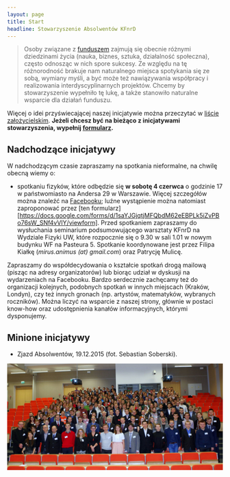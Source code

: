 ```yaml
---
layout: page
title: Start
headline: Stowarzyszenie Absolwentów KFnrD
---
```


>Osoby związane z [funduszem](http://fundusz.org) zajmują się obecnie różnymi dziedzinami życia (nauka, biznes, sztuka, działalność społeczna), często odnosząc w nich spore sukcesy.
>Ze względu na tę różnorodność brakuje nam naturalnego miejsca spotykania się ze sobą, wymiany myśli, a być może też nawiązywania współpracy i realizowania interdyscyplinarnych projektów.
>Chcemy by stowarzyszenie wypełniło tę lukę, a także stanowiło naturalne wsparcie dla działań funduszu.

Więcej o idei przyświecającej naszej inicjatywie można przeczytać w [liście założycielskim](/list).
**Jeżeli chcesz być na bieżąco z inicjatywami stowarzyszenia, wypełnij [formularz](http://absolwenci-funduszu.org/zgloszenia).**

## Nadchodzące inicjatywy

W nadchodzącym czasie zapraszamy na spotkania nieformalne, na chwilę obecną wiemy o:

* spotkaniu fizyków, które odbędzie się **w sobotę 4 czerwca** o godzinie 17 w państwomiasto na Andersa 29 w Warszawie.
Więcej szczegółów można znaleźć na [Facebooku](https://www.facebook.com/events/142287626172013); luźne wystąpienie można natomiast zaproponować przez [ten formularz][https://docs.google.com/forms/d/1saYJGjqtjMFQbdM62eEBPLk5iZvPBo76sW_SNf4vVIY/viewform].
Przed spotkaniem zapraszamy do wysłuchania seminarium podsumowującego warsztaty KFnrD na Wydziale Fizyki UW, które rozpocznie się o 9.30 w sali 1.01 w nowym budynku WF na Pasteura 5.
Spotkanie koordynowane jest przez Filipa Kiałkę (*mirus.animus (at) gmail.com*) oraz Patrycję Mulicę.

Zapraszamy do współdecydowania o kształcie spotkań drogą mailową (pisząc na adresy organizatorów) lub biorąc udział w dyskusji na wydarzeniach na Facebooku.
Bardzo serdecznie zachęcamy też do organizacji kolejnych, podobnych spotkań w innych miejscach (Kraków, Londyn), czy też innych gronach (np. artystów, matematyków, wybranych roczników).
Można liczyć na wsparcie z naszej strony, głównie w postaci know-how oraz udostępnienia kanałów informacyjnych, którymi dysponujemy.

## Minione inicjatywy

* Zjazd Absolwentów, 19.12.2015 (fot. Sebastian Soberski).
<img src="/images/zjazd.jpg" alt="Zdjęcie ze Zjazdu, grudzień 2015" align="centre" />
